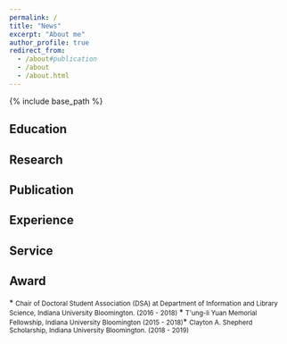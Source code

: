 ```yaml
---
permalink: /
title: "News"
excerpt: "About me"
author_profile: true
redirect_from: 
  - /about#publication
  - /about
  - /about.html
---
```


{% include base_path %}


<h2 id="education">Education</h2>  

<h2 id="research"> Research</h2>  


<h2 id="publication">Publication</h2> 

<h2 id="experience">Experience</h2>  

<h2 id="service"> Service</h2>  

<h2 id="award"> Award</h2>  
* <small>Chair of Doctoral Student Association (DSA) at Department of Information and Library Science, Indiana University Bloomington. (2016 - 2018) </small> 
* <small>T'ung-li Yuan Memorial Fellowship, Indiana University Bloomington (2015 - 2018)</small>* <small>Clayton A. Shepherd Scholarship, Indiana University Bloomington. (2018 - 2019) </small>



















































